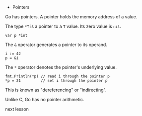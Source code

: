 * Pointers

Go has pointers.
A pointer holds the memory address of a value.

The type `*T` is a pointer to a `T` value. Its zero value is `nil`.

	var p *int

The `&` operator generates a pointer to its operand.

	i := 42
	p = &i

The `*` operator denotes the pointer's underlying value.

	fmt.Println(*p) // read i through the pointer p
	*p = 21         // set i through the pointer p

This is known as "dereferencing" or "indirecting".

Unlike C, Go has no pointer arithmetic.

<a onclick="nextOpen()">next lesson</a>
